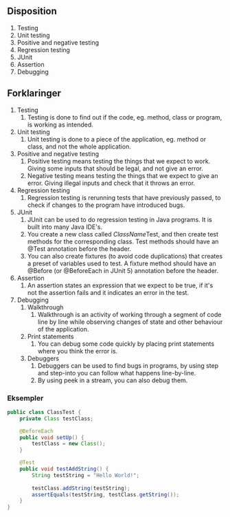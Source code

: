 
## Disposition

1. Testing
2. Unit testing
3. Positive and negative testing
4. Regression testing
5. JUnit
6. Assertion
7. Debugging


## Forklaringer

1. Testing
	1. Testing is done to find out if the code, eg. method, class or program, is working as intended.
2. Unit testing
	1. Unit testing is done to a piece of the application, eg. method or class, and not the whole application.
3. Positive and negative testing
	1. Positive testing means testing the things that we expect to work. Giving some inputs that should be legal, and not give an error.
	2. Negative testing means testing the things that we expect to give an error. Giving illegal inputs and check that it throws an error.
4. Regression testing
	1. Regression testing is rerunning tests that have previously passed, to check if changes to the program have introduced bugs.
5. JUnit
	1. JUnit can be used to do regression testing in Java programs. It is built into many Java IDE's.
	2. You create a new class called *ClassName*Test, and then create test methods for the corresponding class. Test methods should have an @Test annotation before the header.
	3. You can also create fixtures (to avoid code duplications) that creates a preset of variables used to test. A fixture method should have an @Before (or @BeforeEach in JUnit 5) annotation before the header.
6. Assertion
	1. An assertion states an expression that we expect to be true, if it's not the assertion fails and it indicates an error in the test.
7. Debugging
	1. Walkthrough
		1. Walkthrough is an activity of working through a segment of code line by line while observing changes of state and other behaviour of the application.
	2. Print statements
		1. You can debug some code quickly by placing print statements where you think the error is.
	3. Debuggers
		1. Debuggers can be used to find bugs in programs, by using step and step-into you can follow what happens line-by-line.
		2. By using peek in a stream, you can also debug them.


### Eksempler

```java
public class ClassTest {
	private Class testClass;

	@BeforeEach
	public void setUp() {
		testClass = new Class();
	}

	@Test
	public void testAddString() {
		String testString = "Hello World!";
		
		testClass.addString(testString);
		assertEquals(testString, testClass.getString());
	}
}
```
